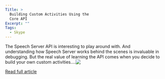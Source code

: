 ```yaml
---
Title: >
  Building Custom Activities Using the
  Core API
Excerpt: ""
Tags:
  - Skype
---
```

<p></p>  <p>The Speech Server API is interesting to play around with. And understanding how Speech Server works behind the scenes is invaluable in debugging. But the real value of learning the API comes when you decide to build your own custom activities.<span>...<a href="http://gotspeech.net/blogs/speakingfromtheedge/archive/2008/08/06/building-custom-activities-using-the-core-api.aspx"><img style="vertical-align: text-top" src="http://www.blogblog.com/rounders2/icon_arrow.gif" border="0" /></a></span></p>  <p></p>  <p><a href="http://gotspeech.net/blogs/speakingfromtheedge/archive/2008/08/06/building-custom-activities-using-the-core-api.aspx">Read full article</a></p>